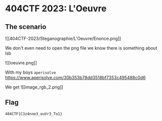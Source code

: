 # 404CTF 2023: L'Oeuvre

## The scenario

![[404CTF-2023/Steganographie/L'Oeuvre/Enonce.png]]

We don't even need to open the png file we know there is something about lsb

![[loeuvre.png]]

With my boys `aperisolve` https://www.aperisolve.com/30b353b78dd3518bf7353c495488c0d6

We get ![[image_rgb_2.png]]

## Flag
`404CTF{C3z4nne3_ouVr3_To1}`
